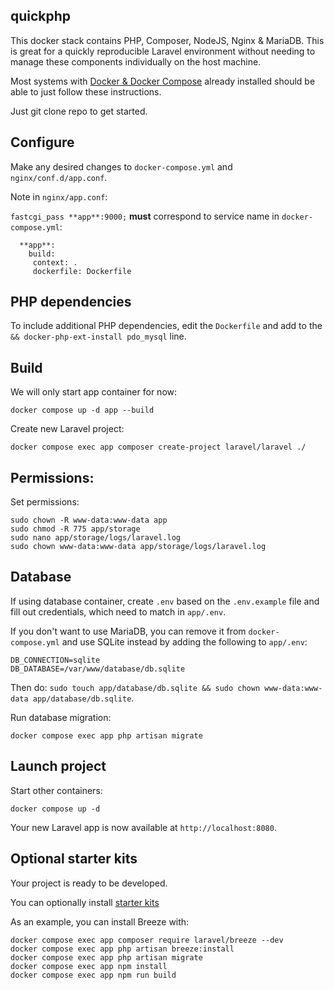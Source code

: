 ## quickphp

This docker stack contains PHP, Composer, NodeJS, Nginx & MariaDB. This is great for a quickly reproducible Laravel environment without needing to manage these components individually on the host machine.

Most systems with [Docker & Docker Compose](https://docs.docker.com/engine/install/ubuntu/) already installed should be able to just follow these instructions.

Just git clone repo to get started.

## Configure

Make any desired changes to `docker-compose.yml` and `nginx/conf.d/app.conf`.

Note in `nginx/app.conf`:

`fastcgi_pass **app**:9000;` **must** correspond to service name in `docker-compose.yml`:

```
  **app**:
    build:
     context: .
     dockerfile: Dockerfile
```

## PHP dependencies

To include additional PHP dependencies, edit the `Dockerfile` and add to the `&& docker-php-ext-install pdo_mysql` line.

## Build

We will only start app container for now:

`docker compose up -d app --build`

Create new Laravel project:

`docker compose exec app composer create-project laravel/laravel ./`

## Permissions:

Set permissions:

```
sudo chown -R www-data:www-data app
sudo chmod -R 775 app/storage
sudo nano app/storage/logs/laravel.log
sudo chown www-data:www-data app/storage/logs/laravel.log
```

## Database

If using database container, create `.env` based on the `.env.example` file and fill out credentials, which need to match in `app/.env`.

If you don't want to use MariaDB, you can remove it from `docker-compose.yml` and use SQLite instead by adding the following to `app/.env`:

```
DB_CONNECTION=sqlite
DB_DATABASE=/var/www/database/db.sqlite
```

Then do: `sudo touch app/database/db.sqlite && sudo chown www-data:www-data app/database/db.sqlite`.

Run database migration:

`docker compose exec app php artisan migrate`

## Launch project

Start other containers:

`docker compose up -d`

Your new Laravel app is now available at `http://localhost:8080`.

## Optional starter kits

Your project is ready to be developed.

You can optionally install [starter kits](https://laravel.com/docs/10.x/starter-kits)

As an example, you can install Breeze with:

```
docker compose exec app composer require laravel/breeze --dev
docker compose exec app php artisan breeze:install
docker compose exec app php artisan migrate
docker compose exec app npm install
docker compose exec app npm run build
```
